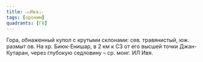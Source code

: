 ```yaml
---
title: ⒜Ива⒵
tags: [ороним]
quadrants: [Г8]
---
```


Гора, обнаженный купол с крутыми склонами: сев. травянистый, юж. размыт ов. На
хр. Биюк-Енишар, в 2 км к СЗ от его высшей точки Джан-Кутаран, через глубокую
седловину – ср. монг. ИЛ Ивя.
